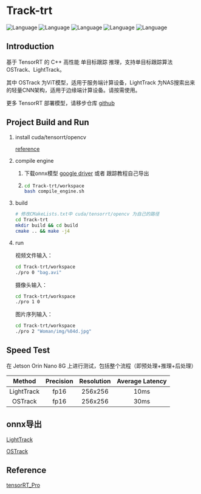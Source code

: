 

# Track-trt

![Language](https://img.shields.io/badge/language-c++-brightgreen) ![Language](https://img.shields.io/badge/CUDA-12.1-brightgreen) ![Language](https://img.shields.io/badge/TensorRT-8.6.1.6-brightgreen) ![Language](https://img.shields.io/badge/OpenCV-4.5.5-brightgreen) ![Language](https://img.shields.io/badge/ubuntu-20.04-brightorigin)



## Introduction

基于 TensorRT 的 C++ 高性能 单目标跟踪 推理，支持单目标跟踪算法 OSTrack、LightTrack。

其中 OSTrack 为ViT模型，适用于服务端计算设备，LightTrack 为NAS搜索出来的轻量CNN架构，适用于边缘端计算设备。请按需使用。

更多 TensorRT 部署模型，请移步仓库 [github](https://github.com/l-sf/Linfer) 



## Project Build and Run

1. install cuda/tensorrt/opencv

   [reference](https://github.com/l-sf/Notes/blob/main/notes/Ubuntu20.04_install_tutorials.md#%E4%BA%94cuda--cudnn--tensorrt-install) 

2. compile engine

   1. 下载onnx模型 [google driver](https://drive.google.com/drive/folders/16ZqDaxlWm1aDXQsjsxLS7yFL0YqzHbxT?usp=sharing) 或者 跟踪教程自己导出

   2. ```bash
      cd Track-trt/workspace
      bash compile_engine.sh
      ```

3. build 

   ```bash
   # 修改CMakeLists.txt中 cuda/tensorrt/opencv 为自己的路径
   cd Track-trt
   mkdir build && cd build
   cmake .. && make -j4
   ```

4. run

   视频文件输入：

   ```bash
   cd Track-trt/workspace
   ./pro 0 "bag.avi"
   ```

   摄像头输入：

   ```bash
   cd Track-trt/workspace
   ./pro 1 0
   ```

   图片序列输入：

   ```bash
   cd Track-trt/workspace
   ./pro 2 "Woman/img/%04d.jpg"
   ```



## Speed Test

在 Jetson Orin Nano 8G 上进行测试，包括整个流程（即预处理+推理+后处理）

|   Method   | Precision | Resolution | Average Latency |
| :--------: | :-------: | :--------: | :-------------: |
| LightTrack |   fp16    |  256x256   |      10ms       |
|  OSTrack   |   fp16    |  256x256   |      30ms       |



## onnx导出

[LightTrack](./lighttrack/README.md) 

[OSTrack](./ostrack/README.md) 



## Reference

[tensorRT_Pro](https://github.com/shouxieai/tensorRT_Pro.git) 

